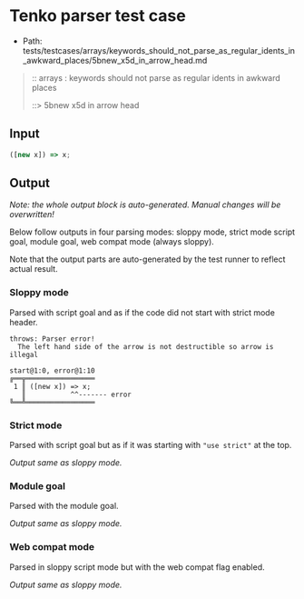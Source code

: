 # Tenko parser test case

- Path: tests/testcases/arrays/keywords_should_not_parse_as_regular_idents_in_awkward_places/5bnew_x5d_in_arrow_head.md

> :: arrays : keywords should not parse as regular idents in awkward places
>
> ::> 5bnew x5d in arrow head

## Input

`````js
([new x]) => x;
`````

## Output

_Note: the whole output block is auto-generated. Manual changes will be overwritten!_

Below follow outputs in four parsing modes: sloppy mode, strict mode script goal, module goal, web compat mode (always sloppy).

Note that the output parts are auto-generated by the test runner to reflect actual result.

### Sloppy mode

Parsed with script goal and as if the code did not start with strict mode header.

`````
throws: Parser error!
  The left hand side of the arrow is not destructible so arrow is illegal

start@1:0, error@1:10
╔══╦═════════════════
 1 ║ ([new x]) => x;
   ║           ^^------- error
╚══╩═════════════════

`````

### Strict mode

Parsed with script goal but as if it was starting with `"use strict"` at the top.

_Output same as sloppy mode._

### Module goal

Parsed with the module goal.

_Output same as sloppy mode._

### Web compat mode

Parsed in sloppy script mode but with the web compat flag enabled.

_Output same as sloppy mode._
